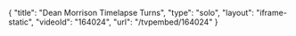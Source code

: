 {
    "title": "Dean Morrison Timelapse Turns",
    "type": "solo",
    "layout": "iframe-static",
    "videoId": "164024",
    "url": "\/tvpembed\/164024"
}